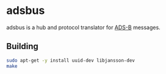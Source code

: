 # adsbus

adsbus is a hub and protocol translator for [ADS-B](https://en.wikipedia.org/wiki/Automatic_dependent_surveillance_%E2%80%93_broadcast) messages.


## Building

```bash
sudo apt-get -y install uuid-dev libjansson-dev
make
```
